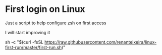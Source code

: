 # First login on Linux
Just a script to help configure zsh on first access

I will start improving it

sh -c "$(curl -fsSL https://raw.githubusercontent.com/renanteixeira/linux-first-run/master/first-run.sh)"